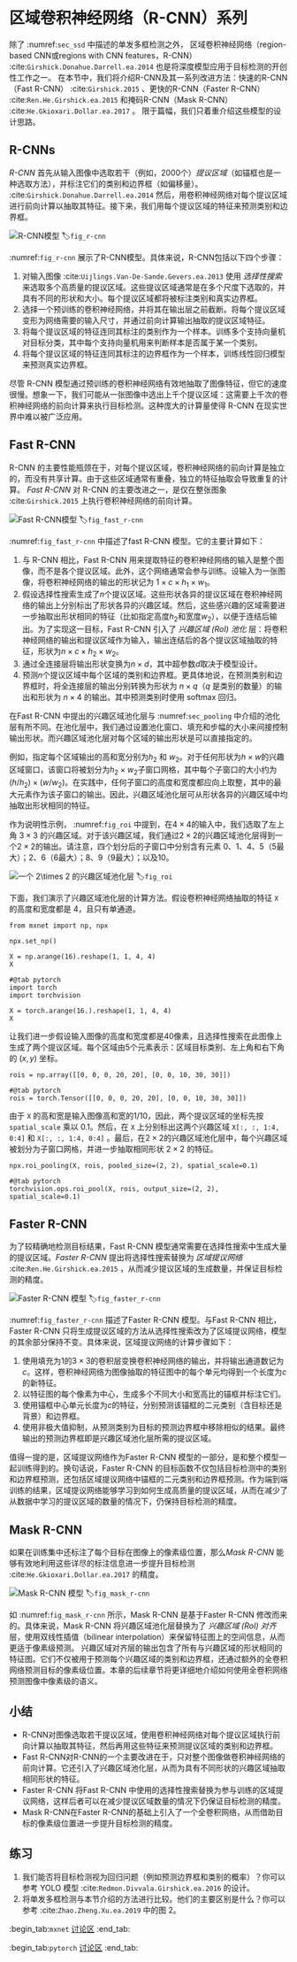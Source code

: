 # 区域卷积神经网络（R-CNN）系列

除了 :numref:`sec_ssd` 中描述的单发多框检测之外，
区域卷积神经网络（region-based CNN或regions with CNN features，R-CNN） :cite:`Girshick.Donahue.Darrell.ea.2014` 也是将深度模型应用于目标检测的开创性工作之一。
在本节中，我们将介绍R-CNN及其一系列改进方法：快速的R-CNN（Fast R-CNN） :cite:`Girshick.2015` 、更快的R-CNN（Faster R-CNN） :cite:`Ren.He.Girshick.ea.2015` 和掩码R-CNN（Mask R-CNN） :cite:`He.Gkioxari.Dollar.ea.2017` 。
限于篇幅，我们只着重介绍这些模型的设计思路。 

## R-CNNs

*R-CNN* 首先从输入图像中选取若干（例如，2000个）*提议区域*（如锚框也是一种选取方法），并标注它们的类别和边界框（如偏移量）。 :cite:`Girshick.Donahue.Darrell.ea.2014` 然后，用卷积神经网络对每个提议区域进行前向计算以抽取其特征。接下来，我们用每个提议区域的特征来预测类别和边界框。 

![R-CNN模型](../img/r-cnn.svg)
:label:`fig_r-cnn`

:numref:`fig_r-cnn` 展示了R-CNN模型。具体来说，R-CNN包括以下四个步骤： 

1. 对输入图像 :cite:`Uijlings.Van-De-Sande.Gevers.ea.2013` 使用 *选择性搜索* 来选取多个高质量的提议区域。这些提议区域通常是在多个尺度下选取的，并具有不同的形状和大小。每个提议区域都将被标注类别和真实边界框。
1. 选择一个预训练的卷积神经网络，并将其在输出层之前截断。将每个提议区域变形为网络需要的输入尺寸，并通过前向计算输出抽取的提议区域特征。 
1. 将每个提议区域的特征连同其标注的类别作为一个样本。训练多个支持向量机对目标分类，其中每个支持向量机用来判断样本是否属于某一个类别。
1. 将每个提议区域的特征连同其标注的边界框作为一个样本，训练线性回归模型来预测真实边界框。

尽管 R-CNN 模型通过预训练的卷积神经网络有效地抽取了图像特征，但它的速度很慢。想象一下，我们可能从一张图像中选出上千个提议区域：这需要上千次的卷积神经网络的前向计算来执行目标检测。这种庞大的计算量使得 R-CNN 在现实世界中难以被广泛应用。 

## Fast R-CNN

R-CNN 的主要性能瓶颈在于，对每个提议区域，卷积神经网络的前向计算是独立的，而没有共享计算。由于这些区域通常有重叠，独立的特征抽取会导致重复的计算。 *Fast R-CNN* 对 R-CNN 的主要改进之一，是仅在整张图象 :cite:`Girshick.2015` 上执行卷积神经网络的前向计算。  

![Fast R-CNN模型](../img/fast-rcnn.svg)
:label:`fig_fast_r-cnn`

:numref:`fig_fast_r-cnn` 中描述了fast R-CNN 模型。它的主要计算如下： 

1. 与 R-CNN 相比，Fast R-CNN 用来提取特征的卷积神经网络的输入是整个图像，而不是各个提议区域。此外，这个网络通常会参与训练。设输入为一张图像，将卷积神经网络的输出的形状记为 $1 \times c \times h_1  \times w_1$。
1. 假设选择性搜索生成了$n$个提议区域。这些形状各异的提议区域在卷积神经网络的输出上分别标出了形状各异的兴趣区域。然后，这些感兴趣的区域需要进一步抽取出形状相同的特征（比如指定高度$h_2$和宽度$w_2$），以便于连结后输出。为了实现这一目标，Fast R-CNN 引入了 *兴趣区域 (RoI) 池化* 层：将卷积神经网络的输出和提议区域作为输入，输出连结后的各个提议区域抽取的特征，形状为$n \times c \times h_2 \times w_2$。
1. 通过全连接层将输出形状变换为$n \times d$，其中超参数$d$取决于模型设计。
1. 预测$n$个提议区域中每个区域的类别和边界框。更具体地说，在预测类别和边界框时，将全连接层的输出分别转换为形状为 $n \times q$（$q$ 是类别的数量）的输出和形状为 $n \times 4$ 的输出。其中预测类别时使用 softmax 回归。

在Fast R-CNN 中提出的兴趣区域池化层与 :numref:`sec_pooling` 中介绍的池化层有所不同。在池化层中，我们通过设置池化窗口、填充和步幅的大小来间接控制输出形状。而兴趣区域池化层对每个区域的输出形状是可以直接指定的。 

例如，指定每个区域输出的高和宽分别为$h_2$ 和 $w_2$。对于任何形状为$h \times w$的兴趣区域窗口，该窗口将被划分为$h_2 \times w_2$子窗口网格，其中每个子窗口的大小约为$(h/h_2) \times (w/w_2)$。在实践中，任何子窗口的高度和宽度都应向上取整，其中的最大元素作为该子窗口的输出。因此，兴趣区域池化层可从形状各异的兴趣区域中均抽取出形状相同的特征。

作为说明性示例， :numref:`fig_roi` 中提到，在$4 \times 4$的输入中，我们选取了左上角 $3\times 3$ 的兴趣区域。对于该兴趣区域，我们通过$2\times 2$的兴趣区域池化层得到一个$2\times 2$的输出。请注意，四个划分后的子窗口中分别含有元素 0、1、4、5（5最大）；2、6（6最大）；8、9（9最大）；以及10。 

![一个 $2\times 2$ 的兴趣区域池化层](../img/roi.svg)
:label:`fig_roi`

下面，我们演示了兴趣区域池化层的计算方法。假设卷积神经网络抽取的特征 `X` 的高度和宽度都是 4，且只有单通道。

```{.python .input}
from mxnet import np, npx

npx.set_np()

X = np.arange(16).reshape(1, 1, 4, 4)
X
```

```{.python .input}
#@tab pytorch
import torch
import torchvision

X = torch.arange(16.).reshape(1, 1, 4, 4)
X
```

让我们进一步假设输入图像的高度和宽度都是40像素，且选择性搜索在此图像上生成了两个提议区域。每个区域由5个元素表示：区域目标类别、左上角和右下角的 $(x, y)$ 坐标。

```{.python .input}
rois = np.array([[0, 0, 0, 20, 20], [0, 0, 10, 30, 30]])
```

```{.python .input}
#@tab pytorch
rois = torch.Tensor([[0, 0, 0, 20, 20], [0, 0, 10, 30, 30]])
```

由于 `X` 的高和宽是输入图像高和宽的$1/10$，因此，两个提议区域的坐标先按 `spatial_scale` 乘以 0.1。然后，在 `X` 上分别标出这两个兴趣区域 `X[:, :, 1:4, 0:4]` 和 `X[:, :, 1:4, 0:4]` 。最后，在$2\times 2$的兴趣区域池化层中，每个兴趣区域被划分为子窗口网格，并进一步抽取相同形状 $2\times 2$ 的特征。

```{.python .input}
npx.roi_pooling(X, rois, pooled_size=(2, 2), spatial_scale=0.1)
```

```{.python .input}
#@tab pytorch
torchvision.ops.roi_pool(X, rois, output_size=(2, 2), spatial_scale=0.1)
```

## Faster R-CNN

为了较精确地检测目标结果，Fast R-CNN 模型通常需要在选择性搜索中生成大量的提议区域。*Faster R-CNN* 提出将选择性搜索替换为 *区域提议网络* :cite:`Ren.He.Girshick.ea.2015` ，从而减少提议区域的生成数量，并保证目标检测的精度。 

![Faster R-CNN 模型](../img/faster-rcnn.svg)
:label:`fig_faster_r-cnn`

:numref:`fig_faster_r-cnn` 描述了Faster R-CNN 模型。与Fast R-CNN 相比，Faster R-CNN 只将生成提议区域的方法从选择性搜索改为了区域提议网络，模型的其余部分保持不变。具体来说，区域提议网络的计算步骤如下： 

1. 使用填充为1的$3\times 3$的卷积层变换卷积神经网络的输出，并将输出通道数记为$c$。这样，卷积神经网络为图像抽取的特征图中的每个单元均得到一个长度为$c$的新特征。
1. 以特征图的每个像素为中心，生成多个不同大小和宽高比的锚框并标注它们。
1. 使用锚框中心单元长度为$c$的特征，分别预测该锚框的二元类别（含目标还是背景）和边界框。
1. 使用非极大值抑制，从预测类别为目标的预测边界框中移除相似的结果。最终输出的预测边界框即是兴趣区域池化层所需的提议区域。

值得一提的是，区域提议网络作为Faster R-CNN 模型的一部分，是和整个模型一起训练得到的。换句话说，Faster R-CNN 的目标函数不仅包括目标检测中的类别和边界框预测，还包括区域提议网络中锚框的二元类别和边界框预测。作为端到端训练的结果，区域提议网络能够学习到如何生成高质量的提议区域，从而在减少了从数据中学习的提议区域的数量的情况下，仍保持目标检测的精度。 

## Mask R-CNN

如果在训练集中还标注了每个目标在图像上的像素级位置，那么*Mask R-CNN* 能够有效地利用这些详尽的标注信息进一步提升目标检测 :cite:`He.Gkioxari.Dollar.ea.2017` 的精度。 

![Mask R-CNN 模型](../img/mask-rcnn.svg)
:label:`fig_mask_r-cnn`

如 :numref:`fig_mask_r-cnn` 所示，Mask R-CNN 是基于Faster R-CNN 修改而来的。具体来说，Mask R-CNN 将兴趣区域池化层替换为了
*兴趣区域 (RoI) 对齐* 层，使用双线性插值（bilinear interpolation）来保留特征图上的空间信息，从而更适于像素级预测。
兴趣区域对齐层的输出包含了所有与兴趣区域的形状相同的特征图。它们不仅被用于预测每个兴趣区域的类别和边界框，还通过额外的全卷积网络预测目标的像素级位置。本章的后续章节将更详细地介绍如何使用全卷积网络预测图像中像素级的语义。 

## 小结

* R-CNN对图像选取若干提议区域，使用卷积神经网络对每个提议区域执行前向计算以抽取其特征，然后再用这些特征来预测提议区域的类别和边界框。
* Fast R-CNN对R-CNN的一个主要改进在于，只对整个图像做卷积神经网络的前向计算。它还引入了兴趣区域池化层，从而为具有不同形状的兴趣区域抽取相同形状的特征。
* Faster R-CNN 将Fast R-CNN 中使用的选择性搜索替换为参与训练的区域提议网络，这样后者可以在减少提议区域数量的情况下仍保证目标检测的精度。
* Mask R-CNN在Faster R-CNN的基础上引入了一个全卷积网络，从而借助目标的像素级位置进一步提升目标检测的精度。

## 练习

1. 我们能否将目标检测视为回归问题（例如预测边界框和类别的概率）？你可以参考 YOLO 模型 :cite:`Redmon.Divvala.Girshick.ea.2016` 的设计。
1. 将单发多框检测与本节介绍的方法进行比较。他们的主要区别是什么？你可以参考 :cite:`Zhao.Zheng.Xu.ea.2019` 中的图 2。

:begin_tab:`mxnet`
[讨论区](https://discuss.d2l.ai/t/3206)
:end_tab:

:begin_tab:`pytorch`
[讨论区](https://discuss.d2l.ai/t/3207)
:end_tab:
